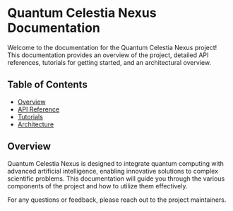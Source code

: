 # Quantum Celestia Nexus Documentation

Welcome to the documentation for the Quantum Celestia Nexus project! This documentation provides an overview of the project, detailed API references, tutorials for getting started, and an architectural overview.

## Table of Contents
- [Overview](#overview)
- [API Reference](API_reference.md)
- [Tutorials](tutorials/)
- [Architecture](architecture.md)

## Overview
Quantum Celestia Nexus is designed to integrate quantum computing with advanced artificial intelligence, enabling innovative solutions to complex scientific problems. This documentation will guide you through the various components of the project and how to utilize them effectively.

For any questions or feedback, please reach out to the project maintainers.
